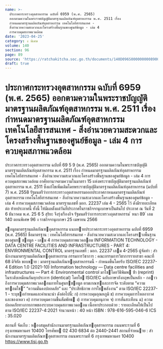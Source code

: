 ```yaml
---
name: >-
  ประกาศกระทรวงอุตสาหกรรม ฉบับที่ 6959 (พ.ศ. 2565)
  ออกตามความในพระราชบัญญัติมาตรฐานผลิตภัณฑ์อุตสาหกรรม พ.ศ. 2511 เรื่อง
  กำหนดมาตรฐานผลิตภัณฑ์อุตสาหกรรม เทคโนโลยีสารสนเทศ -
  สิ่งอำนวยความสะดวกและโครงสร้างพื้นฐานของศูนย์ข้อมูล - เล่ม 4
  การควบคุมสภาพแวดล้อม
date: '2023-04-25'
category: ง พิเศษ
volume: 140
section: 96
page: 89
source: 'https://ratchakitcha.soc.go.th/documents/140D096S0000000008900.pdf'
draft: true
---
```


# ประกาศกระทรวงอุตสาหกรรม ฉบับที่ 6959 (พ.ศ. 2565) ออกตามความในพระราชบัญญัติมาตรฐานผลิตภัณฑ์อุตสาหกรรม พ.ศ. 2511 เรื่อง กำหนดมาตรฐานผลิตภัณฑ์อุตสาหกรรม เทคโนโลยีสารสนเทศ - สิ่งอำนวยความสะดวกและโครงสร้างพื้นฐานของศูนย์ข้อมูล - เล่ม 4 การควบคุมสภาพแวดล้อม

ประกาศกระทรวงอุตสาหกรรม ฉบับที่ 69 5 9 (พ.ศ. 2565) ออกตามความในพระราชบัญญัติมาตรฐานผลิตภัณฑ์อุตสาหกรรม พ.ศ. 2511 เรื่อง กำหนดมาตรฐานผลิตภัณฑ์อุตสาหกรรม เทคโนโลยีสารสนเทศ - สิ่งอำนวยความสะดวกและโครงสร้างพื้นฐานของศูนย์ข้อมูล - เล่ม 4 การควบคุมสภาพแวดล้อม อาศัยอานาจตามความในมาตรา 15 แห่งพระราชบัญญัติมาตรฐานผลิตภัณฑ์อุตสาหกรรม พ.ศ. 2511 ซึ่งแก้ไขเพิ่มเติมโดยพระราชบัญญัติมาตรฐานผลิตภัณฑ์อุตสาหกรรม (ฉบับที่ 7) พ.ศ. 2558 รัฐมนตรีว่าการกระทรวงอุตสาหกรรมออกประกาศกาหนดมาตรฐานผลิตภัณฑ์อุตสาหกรรม เทคโนโลยีสารสนเทศ - สิ่งอำนวยความสะดวกและโครงสร้างพื้นฐานของศูนย์ข้อมูล - เล่ม 4 การควบคุมสภาพแวดล้อม มาตรฐานเลขที่ มอก. 22237 เล่ม 4 - 2565 ไว้ ดังมีรายละเอียด ต่อ ท้ายประกาศนี้ ทั้งนี้ ให้มีผลตั้งแต่วันที่ประกาศในราชกิจจานุเบกษาเป็นต้นไป ประกาศ ณ วันที่ 2 6 ธันวาคม พ.ศ. 25 6 5 สุริยะ จึงรุ่งเรืองกิจ รัฐมนตรีว่าการกระทรวงอุตสาหกรรม ้ หนา 89 ่ เลม 140 ตอนพิเศษ 96 ง ราชกิจจานุเบกษา 25 เมษายน 2566

ขอมูลมาตรฐานผลิตภัณฑอุตสาหกรรม แนบทายประกาศกระทรวงอุตสาหกรรม ฉบับที่ 6959 (พ.ศ. 2565) ชื่อมาตรฐาน : เทคโนโลยีสารสนเทศ - สิ่งอํานวยความสะดวกและโครงสรางพื้นฐานของศูนย ขอมูล - เลม 4 การควบคุมสภาพแวดลอม INFORMATION TECHNOLOGY - DATA CENTRE FACILITIES AND INFRASTRUCTURES - PART 4: ENVIRONMENTAL CONTROL มาตรฐานเลขที่ : มอก. 22237 เลม 4-2565 ผู้จัดทํา : สํานักงานมาตรฐานผลิตภัณฑอุตสาหกรรม กรรมการวิชาการ : คณะกรรมการวิชาการรายสาขา คณะที่ 68 ดิจิทัล ขอบขาย : มาตรฐานผลิตภัณฑอุตสาหกรรมนี้ - กําหนดขึ้นโดยรับ ISO/IEC 22237-4 Edition 1.0 (2021-10) Information technology — Data centre facilities and infrastructures — Part 4: Environmental control มาใชโดยวิธีพิมพ ซ้ํา (reprint) ในระดับเหมือนกันทุกประการ (identical) โดยใช ISO/IEC ฉบับภาษาอังกฤษเป็นหลัก - กลาวถึงการควบคุมสภาพแวดลอมภายในศูนยขอมูล ตามเกณฑและการจัด ระดับตาม “ความพรอมใช” “ความมั่นคงปลอดภัย” และ “ประสิทธิภาพ การใชพลังงาน” ตาม ISO/IEC 22237-1 - ระบุขอกําหนดและคําแนะนํา ดังต่อไปนี้: ก) การควบคุมอุณหภูมิ ข) การควบคุมการไหลอากาศและของเหลว ค) การควบคุมความชื้นสัมพัทธ ง) การควบคุมอนุภาค จ) การสั่นสะเทือน ฉ) ความปลอดภัยทางกายภาพของระบบควบคุมสภาพแวดลอม เนื้อหาประกอบด้วย : รายละเอียดให้เป็นไปตาม ISO/IEC 22237-4:2021 จํานวนหน้า : 40 หน้า ISBN : 978-616-595-046-6 ICS : 35.020

สถานที่ จัดเก็บ : หองสมุดสํานักงานมาตรฐานผลิตภัณฑอุตสาหกรรม ถนนพระรามที่ 6 กรุงเทพมหานคร 10400 โทรศัพท 02 430 6834 ต่อ 2440-2441 สถานที่จําหนาย : สํานักงานมาตรฐานผลิตภัณฑอุตสาหกรรม ถนนพระรามที่ 6 กรุงเทพมหานคร 10400 https://www.tisi.go.th

